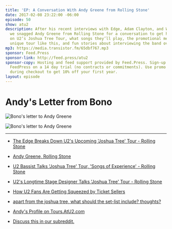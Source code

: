 ```yaml
---
title: 'EP: A Conversation With Andy Greene from Rolling Stone'
date: 2017-02-08 23:22:00 -06:00
episode: 50
show: atu2
description: After his recent interviews with Edge, Adam Clayton, and Willie Williams
  we snagged Andy Greene from Rolling Stone for a conversation to get his thoughts
  on U2’s Joshua Tree Tour, what songs they’ll play, the promotional method for a
  unique tour like this, and fun stories about interviewing the band over his career.
mp3: https://media.transistor.fm/65dbf767.mp3
sponsor: Feed.Press
sponsor-link: http://feed.press/atu2
sponsor-copy: Hosting and feed support provided by Feed.Press. Sign-up today and try
  FeedPress on a 14 day trial (no contracts or commitments). Use promo code * atu2*
  during checkout to get 10% off your first year.
layout: episode
---
```


# Andy's Letter from Bono

![Bono's letter to Andy Greene][1]

![Bono's letter to Andy Greene][2]

***

* [The Edge Breaks Down U2's Upcoming 'Joshua Tree' Tour - Rolling Stone][3]

* [Andy Greene, Rolling Stone][4]

* [U2 Bassist Talks 'Joshua Tree' Tour, 'Songs of Experience' - Rolling Stone][5]

* [U2's Longtime Stage Designer Talks 'Joshua Tree' Tour - Rolling Stone][6]

* [How U2 Fans Are Getting Squeezed by Ticket Sellers][7]

* [apart from the joshua tree, what should the set-list include? thoughts?][8]

* [Andy's Profile on Tours.AtU2.com][9]

* [Discuss this in our subreddit.][10]

[1]: https://d.pr/i/CK9b+
[2]: https://d.pr/i/14IKT+
[3]: https://www.rollingstone.com/music/features/the-edge-breaks-down-u2s-upcoming-joshua-tree-tour-w459473
[4]: http://www.rollingstone.com/contributor/andy-greene
[5]: http://www.rollingstone.com/music/features/u2-bassist-talks-joshua-tree-tour-songs-of-experience-w462451
[6]: http://www.rollingstone.com/music/features/u2s-longtime-stage-designer-talks-joshua-tree-tour-w462515
[7]: https://theringer.com/how-u2-fans-are-getting-squeezed-by-ticket-sellers-c049f88fabbd#.9va1abiww
[8]: http://forum.atu2.com/index.php/topic,30677.0.html
[9]: http://tours.atu2.com/profile/u2fan6161
[10]: https://www.reddit.com/r/Goodstuff_fm/comments/5svpqi/the_atu2_podcast_ep_a_conversation_with_andy/
